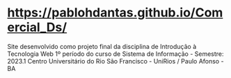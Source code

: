 # https://pablohdantas.github.io/Comercial_Ds/
Site desenvolvido como projeto final da disciplina de Introdução à Tecnologia Web 1º período do curso de Sistema de Informação - Semestre: 2023.1 Centro Universitário do Rio São Francisco - UniRios / Paulo Afonso - BA
